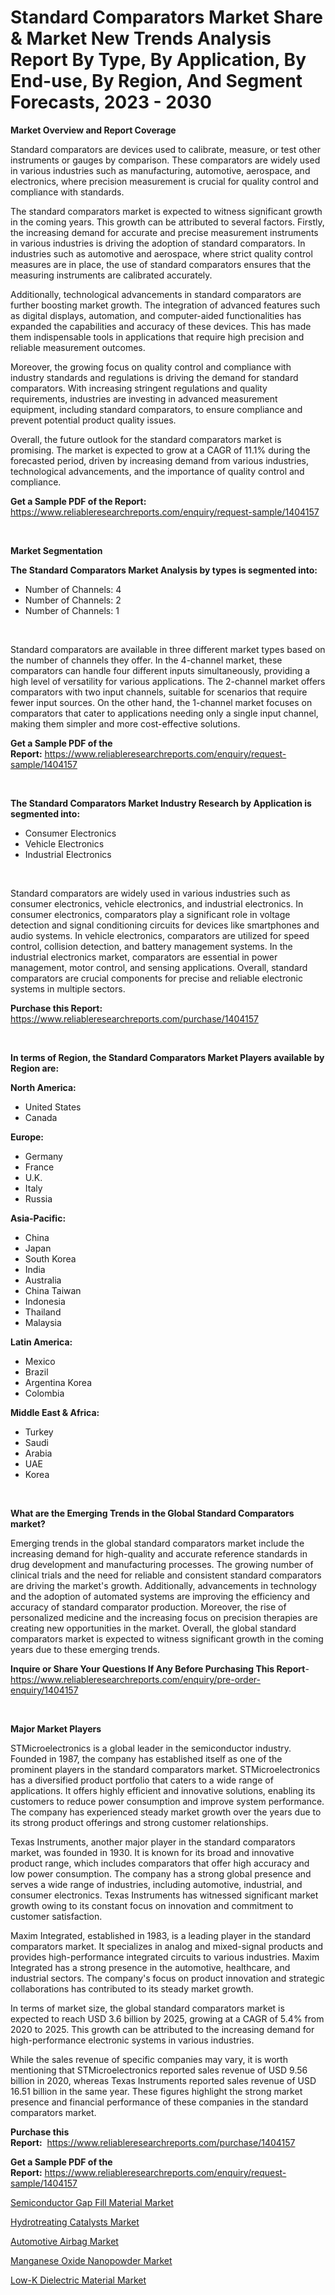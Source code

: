 <p><h1>Standard Comparators Market Share & Market New Trends Analysis Report By Type, By Application, By End-use, By Region, And Segment Forecasts, 2023 - 2030</h1></p><p><strong>Market Overview and Report Coverage</strong></p>
<p><p>Standard comparators are devices used to calibrate, measure, or test other instruments or gauges by comparison. These comparators are widely used in various industries such as manufacturing, automotive, aerospace, and electronics, where precision measurement is crucial for quality control and compliance with standards.</p><p>The standard comparators market is expected to witness significant growth in the coming years. This growth can be attributed to several factors. Firstly, the increasing demand for accurate and precise measurement instruments in various industries is driving the adoption of standard comparators. In industries such as automotive and aerospace, where strict quality control measures are in place, the use of standard comparators ensures that the measuring instruments are calibrated accurately.</p><p>Additionally, technological advancements in standard comparators are further boosting market growth. The integration of advanced features such as digital displays, automation, and computer-aided functionalities has expanded the capabilities and accuracy of these devices. This has made them indispensable tools in applications that require high precision and reliable measurement outcomes.</p><p>Moreover, the growing focus on quality control and compliance with industry standards and regulations is driving the demand for standard comparators. With increasing stringent regulations and quality requirements, industries are investing in advanced measurement equipment, including standard comparators, to ensure compliance and prevent potential product quality issues.</p><p>Overall, the future outlook for the standard comparators market is promising. The market is expected to grow at a CAGR of 11.1% during the forecasted period, driven by increasing demand from various industries, technological advancements, and the importance of quality control and compliance.</p></p>
<p><strong>Get a Sample PDF of the Report:</strong> <a href="https://www.reliableresearchreports.com/enquiry/request-sample/1404157">https://www.reliableresearchreports.com/enquiry/request-sample/1404157</a></p>
<p>&nbsp;</p>
<p><strong>Market Segmentation</strong></p>
<p><strong>The Standard Comparators Market Analysis by types is segmented into:</strong></p>
<p><ul><li>Number of Channels: 4</li><li>Number of Channels: 2</li><li>Number of Channels: 1</li></ul></p>
<p>&nbsp;</p>
<p><p>Standard comparators are available in three different market types based on the number of channels they offer. In the 4-channel market, these comparators can handle four different inputs simultaneously, providing a high level of versatility for various applications. The 2-channel market offers comparators with two input channels, suitable for scenarios that require fewer input sources. On the other hand, the 1-channel market focuses on comparators that cater to applications needing only a single input channel, making them simpler and more cost-effective solutions.</p></p>
<p><strong>Get a Sample PDF of the Report:</strong>&nbsp;<a href="https://www.reliableresearchreports.com/enquiry/request-sample/1404157">https://www.reliableresearchreports.com/enquiry/request-sample/1404157</a></p>
<p>&nbsp;</p>
<p><strong>The Standard Comparators Market Industry Research by Application is segmented into:</strong></p>
<p><ul><li>Consumer Electronics</li><li>Vehicle Electronics</li><li>Industrial Electronics</li></ul></p>
<p>&nbsp;</p>
<p><p>Standard comparators are widely used in various industries such as consumer electronics, vehicle electronics, and industrial electronics. In consumer electronics, comparators play a significant role in voltage detection and signal conditioning circuits for devices like smartphones and audio systems. In vehicle electronics, comparators are utilized for speed control, collision detection, and battery management systems. In the industrial electronics market, comparators are essential in power management, motor control, and sensing applications. Overall, standard comparators are crucial components for precise and reliable electronic systems in multiple sectors.</p></p>
<p><strong>Purchase this Report:</strong>&nbsp; <a href="https://www.reliableresearchreports.com/purchase/1404157">https://www.reliableresearchreports.com/purchase/1404157</a></p>
<p>&nbsp;</p>
<p><strong>In terms of Region, the Standard Comparators Market Players available by Region are:</strong></p>
<p>
    <p> <strong> North America: </strong>
        <ul>
            <li>United States</li>
            <li>Canada</li>
        </ul>
        </p> 
    <p> <strong> Europe: </strong>
        <ul>
            <li>Germany</li>
            <li>France</li>
            <li>U.K.</li>
            <li>Italy</li>
            <li>Russia</li>
        </ul>
        </p> 
    <p> <strong> Asia-Pacific: </strong>
        <ul>
            <li>China</li>
            <li>Japan</li>
            <li>South Korea</li>
            <li>India</li>
            <li>Australia</li>
            <li>China Taiwan</li>
            <li>Indonesia</li>
            <li>Thailand</li>
            <li>Malaysia</li>
        </ul>
        </p> 
    <p> <strong> Latin America: </strong>
        <ul>
            <li>Mexico</li>
            <li>Brazil</li>
            <li>Argentina Korea</li>
            <li>Colombia</li>
        </ul>
        </p> 
    <p> <strong> Middle East & Africa: </strong>
        <ul>
            <li>Turkey</li>
            <li>Saudi</li>
            <li>Arabia</li>
            <li>UAE</li>
            <li>Korea</li>
        </ul>
    </p>
    </p>
<p>&nbsp;</p>
<p><strong>What are the Emerging Trends in the Global Standard Comparators market?</strong></p>
<p><p>Emerging trends in the global standard comparators market include the increasing demand for high-quality and accurate reference standards in drug development and manufacturing processes. The growing number of clinical trials and the need for reliable and consistent standard comparators are driving the market's growth. Additionally, advancements in technology and the adoption of automated systems are improving the efficiency and accuracy of standard comparator production. Moreover, the rise of personalized medicine and the increasing focus on precision therapies are creating new opportunities in the market. Overall, the global standard comparators market is expected to witness significant growth in the coming years due to these emerging trends.</p></p>
<p><strong>Inquire or Share Your Questions If Any Before Purchasing This Report</strong>- <a href="https://www.reliableresearchreports.com/enquiry/pre-order-enquiry/1404157">https://www.reliableresearchreports.com/enquiry/pre-order-enquiry/1404157</a></p>
<p>&nbsp;</p>
<p><strong>Major Market Players</strong></p>
<p><p>STMicroelectronics is a global leader in the semiconductor industry. Founded in 1987, the company has established itself as one of the prominent players in the standard comparators market. STMicroelectronics has a diversified product portfolio that caters to a wide range of applications. It offers highly efficient and innovative solutions, enabling its customers to reduce power consumption and improve system performance. The company has experienced steady market growth over the years due to its strong product offerings and strong customer relationships.</p><p>Texas Instruments, another major player in the standard comparators market, was founded in 1930. It is known for its broad and innovative product range, which includes comparators that offer high accuracy and low power consumption. The company has a strong global presence and serves a wide range of industries, including automotive, industrial, and consumer electronics. Texas Instruments has witnessed significant market growth owing to its constant focus on innovation and commitment to customer satisfaction.</p><p>Maxim Integrated, established in 1983, is a leading player in the standard comparators market. It specializes in analog and mixed-signal products and provides high-performance integrated circuits to various industries. Maxim Integrated has a strong presence in the automotive, healthcare, and industrial sectors. The company's focus on product innovation and strategic collaborations has contributed to its steady market growth.</p><p>In terms of market size, the global standard comparators market is expected to reach USD 3.6 billion by 2025, growing at a CAGR of 5.4% from 2020 to 2025. This growth can be attributed to the increasing demand for high-performance electronic systems in various industries.</p><p>While the sales revenue of specific companies may vary, it is worth mentioning that STMicroelectronics reported sales revenue of USD 9.56 billion in 2020, whereas Texas Instruments reported sales revenue of USD 16.51 billion in the same year. These figures highlight the strong market presence and financial performance of these companies in the standard comparators market.</p></p>
<p><strong>Purchase this Report:</strong>&nbsp;&nbsp;<a href="https://www.reliableresearchreports.com/purchase/1404157">https://www.reliableresearchreports.com/purchase/1404157</a></p>
<p></p>
<p><strong>Get a Sample PDF of the Report:</strong>&nbsp;<a href="https://www.reliableresearchreports.com/enquiry/request-sample/1404157">https://www.reliableresearchreports.com/enquiry/request-sample/1404157</a></p>
<p><p><a href="https://github.com/provorikovar/Market-Research-Report-List-1/blob/main/semiconductor-gap-fill-material-market.md">Semiconductor Gap Fill Material Market</a></p><p><a href="https://www.linkedin.com/pulse/hydrotreating-catalysts-market-share-amp-new-trends-analysis-id6ze/">Hydrotreating Catalysts Market</a></p><p><a href="https://medium.com/@maeganbraun/automotive-airbag-market-comprehensive-assessment-by-type-application-and-geography-34d9a9c749f9">Automotive Airbag Market</a></p><p><a href="https://www.linkedin.com/pulse/manganese-oxide-nanopowder-market-insights-players-forecast-fs6be/">Manganese Oxide Nanopowder Market</a></p><p><a href="https://github.com/kipkeeva/Market-Research-Report-List-1/blob/main/low-k-dielectric-material-market.md">Low-K Dielectric Material Market</a></p></p>